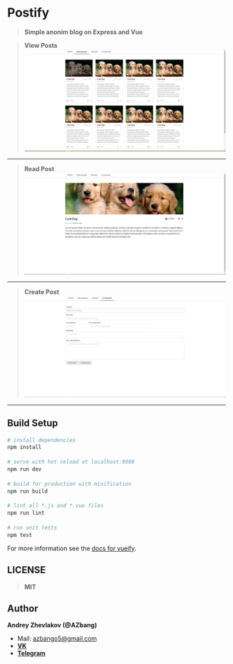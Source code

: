 # Postify
> **Simple anonim blog on Express and Vue**

> **View Posts**
![img1](https://github.com/AZbang/media-storage/blob/master/Postify/img1.PNG)


-------


> **Read Post**
![img2](https://github.com/AZbang/media-storage/blob/master/Postify/img2.PNG)


-------


> **Create Post**
![img3](https://github.com/AZbang/media-storage/blob/master/Postify/img3.PNG)


-------



## Build Setup

``` bash
# install dependencies
npm install

# serve with hot reload at localhost:8080
npm run dev

# build for production with minification
npm run build

# lint all *.js and *.vue files
npm run lint

# run unit tests
npm test
```

For more information see the [docs for vueify](https://github.com/vuejs/vueify).


## LICENSE
> **MIT**

## Author
**Andrey Zhevlakov (@AZbang)**
* Mail: azbango5@gmail.com
* __[VK](https://vk.com/id216312691)__
* __[Telegram](https://telegram.me/AZbang)__
